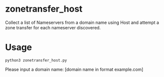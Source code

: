 # zonetransfer_host
Collect a list of Nameservers from a domain name using Host and attempt a zone transfer for each nameserver discovered.

# Usage 
`python3 zonetransfer_host.py`

Please input a domain name: [domain name in format example.com]
